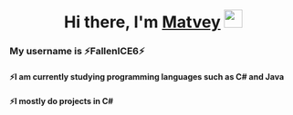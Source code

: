 
<h1 align="center">Hi there, I'm <a href="https://vk.com/matdif" target="_blank">Matvey</a>
<img src="https://github.com/blackcater/blackcater/raw/main/images/Hi.gif" height="32"/></h1>
<h3 align="left">My username is ⚡FallenICE6⚡</h3>
<h4 align="left">⚡I am currently studying programming languages such as C# and Java</h4>
<h4 align="left">⚡I mostly do projects in C#</h4>
